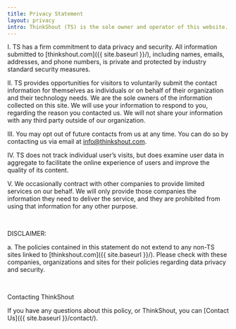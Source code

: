 ```yaml
---
title: Privacy Statement
layout: privacy
intro: ThinkShout (TS) is the sole owner and operator of this website. By visiting  <a href="{{ site.baseurl }}/">thinkshout.com</a>, you accept the practices described in this privacy and security statement. TS reserves the right to modify or amend this statement at any time and for any reason by posting such changes on this page.
---
```


I. TS has a firm commitment to data privacy and security. All information submitted to [thinkshout.com]({{ site.baseurl }}/), including names, emails, addresses, and phone numbers, is private and protected by industry standard security measures.

II. TS provides opportunities for visitors to voluntarily submit the contact information for themselves as individuals or on behalf of their organization and their technology needs. We are the sole owners of the information collected on this site. We will use your information to respond to you, regarding the reason you contacted us. We will not share your information with any third party outside of our organization.

III. You may opt out of  future contacts from us at any time. You can do so by contacting us via email at <info@thinkshout.com>.

IV. TS does not track individual user’s visits, but does examine user data in aggregate to facilitate the online experience of users and improve the quality of its content.

V. We occasionally contract with other companies to provide limited services on our behalf. We will only provide those companies the information they need to deliver the service, and they are prohibited from using that information for any other purpose.

<br>

DISCLAIMER:

a. The policies contained in this statement do not extend to any non-TS sites linked to [thinkshout.com]({{ site.baseurl }}/). Please check with these companies, organizations and sites for their policies regarding data privacy and security.

<br>

Contacting ThinkShout

If you have any questions about this policy, or ThinkShout, you can [Contact Us]({{ site.baseurl }}/contact/).
